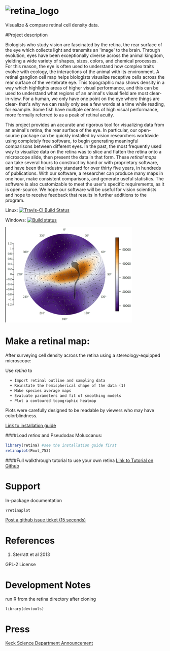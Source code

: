 ![retina_logo](https://cloud.githubusercontent.com/assets/4623063/8342959/8206dd04-1a85-11e5-8d00-d58866c99d66.jpg)
======
Visualize & compare retinal cell density data.

#Project description

Biologists who study vision are fascinated by the retina, the rear surface of the eye which collects light and transmits an 'image' to the brain. Through evolution, eyes have been exceptionally diverse across the animal kingdom, yielding a wide variety of shapes, sizes, colors, and chemical processes. For this reason, the eye is often used to understand how complex traits evolve with ecology, the interactions of the animal with its environment. A retinal ganglion cell map helps biologists visualize receptive cells across the rear surface of the vertebrate eye. This topographic map shows density in a way which highlights areas of higher visual performance, and this can be used to understand what regions of an animal's visual field are most clear-in-view. For a human, we only have one point on the eye where things are clear- that's why we can really only see a few words at a time while reading, for example. Some fish have multiple centers of high visual performance, more formally referred to as a peak of retinal acuity.

This project provides an accurate and rigorous tool for visualizing data from an animal's retina, the rear surface of the eye. In particular, our open-source package can be quickly installed by vision researchers worldwide using completely free software, to begin generating meaningful comparisons between different eyes. In the past, the most frequently used way to visualize data on the retina was to slice and flatten the retina onto a microscope slide, then present the data in that form. These _retinal maps_ can take several hours to construct by hand or with proprietary software, and have been the industry standard for over thirty five years, in hundreds of publications. With our software, a researcher can produce many maps in one hour, make consistent comparisons, and generate useful statistics. The software is also customizable to meet the user's specific requirements, as it is open-source. We hope our software will be useful for vision scientists and hope to receive feedback that results in further additions to the program.

Linux: [![Travis-CI Build Status](https://travis-ci.org/briancohn/retina.png?branch=master)](https://travis-ci.org/bcohn12/retina)

Windows: [![Build status](https://ci.appveyor.com/api/projects/status/v7vav80absnsh9jf?svg=true)](https://ci.appveyor.com/project/bcohn12/retina)

<img src="tutorial_pix/retina_plot_output_pmol753.jpg" width=400 alt="some_text">

Make a retinal map:
======
After surveying cell density across the retina using a stereology-equipped microscope:

Use _retina_ to

      + Import retinal outline and sampling data
      + Reinstate the hemispherical shape of the data (1)
      + Make species average maps
      + Evaluate parameters and fit of smoothing models
      + Plot a contoured topographic heatmap

Plots were carefully designed to be readable by viewers who may have colorblindness.

[Link to installation guide](install.md "Installation Page")

####Load _retina_ and  Pseudodax Moluccanus:
```R
library(retina) #see the installation guide first
retinaplot(Pmol_753)
```
####Full walkthrough tutorial to use your own retina
[Link to Tutorial on Github](tutorial.md "Tutorial.md")

Support
=====
In-package documentation
```R
?retinaplot
```
[Post a github issue ticket (15 seconds)](https://github.com/bcohn12/retina/issues/new "Post an issue ticket")



References
=====
1. Sterratt et al 2013

GPL-2 License


Development Notes
=====
run R from the retina directory after cloning
```
library(devtools)
```

Press
=====
[Keck Science Department Announcement](http://www.kecksci.claremont.edu/News/Newsdetail.asp?NewsID=92 "KSD")

